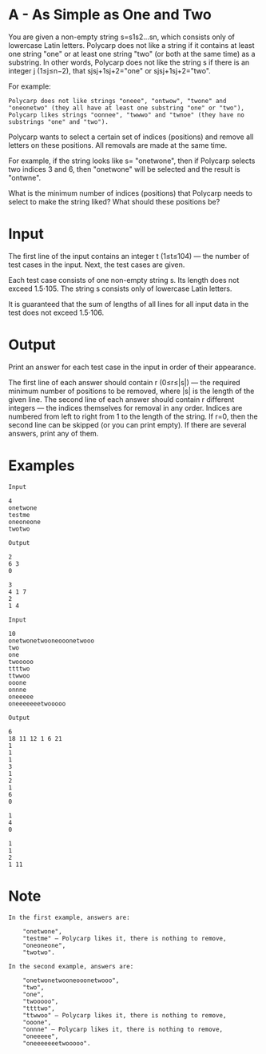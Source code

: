 # A - As Simple as One and Two

You are given a non-empty string s=s1s2…sn, which consists only of lowercase Latin letters. Polycarp does not like a string if it contains at least one string "one" or at least one string "two" (or both at the same time) as a substring. In other words, Polycarp does not like the string s if there is an integer j (1≤j≤n−2), that sjsj+1sj+2="one" or sjsj+1sj+2="two".

For example:

    Polycarp does not like strings "oneee", "ontwow", "twone" and "oneonetwo" (they all have at least one substring "one" or "two"),
    Polycarp likes strings "oonnee", "twwwo" and "twnoe" (they have no substrings "one" and "two").

Polycarp wants to select a certain set of indices (positions) and remove all letters on these positions. All removals are made at the same time.

For example, if the string looks like s=
"onetwone", then if Polycarp selects two indices 3 and 6, then "onetwone" will be selected and the result is "ontwne".

What is the minimum number of indices (positions) that Polycarp needs to select to make the string liked? What should these positions be?

# Input

The first line of the input contains an integer t (1≤t≤104) — the number of test cases in the input. Next, the test cases are given.

Each test case consists of one non-empty string s. Its length does not exceed 1.5⋅105. The string s consists only of lowercase Latin letters.

It is guaranteed that the sum of lengths of all lines for all input data in the test does not exceed 1.5⋅106.

# Output

Print an answer for each test case in the input in order of their appearance.

The first line of each answer should contain r (0≤r≤|s|) — the required minimum number of positions to be removed, where |s| is the length of the given line. The second line of each answer should contain r different integers — the indices themselves for removal in any order. Indices are numbered from left to right from 1 to the length of the string. If r=0, then the second line can be skipped (or you can print empty). If there are several answers, print any of them.

# Examples


    Input

    4
    onetwone
    testme
    oneoneone
    twotwo

    Output

    2
    6 3
    0

    3
    4 1 7 
    2
    1 4

    Input

    10
    onetwonetwooneooonetwooo
    two
    one
    twooooo
    ttttwo
    ttwwoo
    ooone
    onnne
    oneeeee
    oneeeeeeetwooooo

    Output

    6
    18 11 12 1 6 21 
    1
    1 
    1
    3 
    1
    2 
    1
    6 
    0

    1
    4 
    0

    1
    1 
    2
    1 11 

# Note

    In the first example, answers are:

        "onetwone",
        "testme" — Polycarp likes it, there is nothing to remove,
        "oneoneone",
        "twotwo".

    In the second example, answers are:

        "onetwonetwooneooonetwooo",
        "two",
        "one",
        "twooooo",
        "ttttwo",
        "ttwwoo" — Polycarp likes it, there is nothing to remove,
        "ooone",
        "onnne" — Polycarp likes it, there is nothing to remove,
        "oneeeee",
        "oneeeeeeetwooooo".
